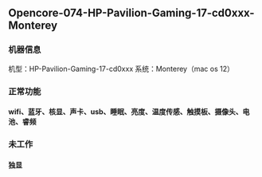 ## Opencore-074-HP-Pavilion-Gaming-17-cd0xxx-Monterey
### 机器信息
机型：HP-Pavilion-Gaming-17-cd0xxx
系统：Monterey（mac os 12）
### 正常功能
#### wifi、蓝牙、核显、声卡、usb、睡眠、亮度、温度传感、触摸板、摄像头、电池、睿频
### 未工作
#### 独显
